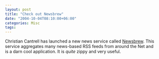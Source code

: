 ```yaml
---
layout: post
title: "Check out Newsbrew"
date: "2004-10-04T08:10:00+06:00"
categories: Misc 
tags: 
---
```


Christian Cantrell has launched a new news service called <a href="http://www.newsbrew.com">Newsbrew</a>. This service aggregates many news-based RSS feeds from around the Net and is a darn cool application. It is <i>quite</i> zippy and very useful.
